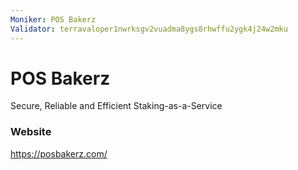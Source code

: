 ```yaml
---
Moniker: POS Bakerz
Validator: terravaloper1nwrksgv2vuadma8ygs8rhwffu2ygk4j24w2mku
---
```


# POS Bakerz

Secure, Reliable and Efficient Staking-as-a-Service

### Website

https://posbakerz.com/

